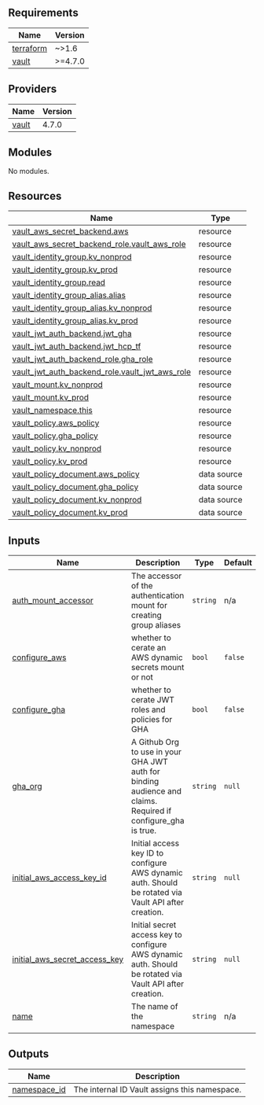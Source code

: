## Requirements

| Name | Version |
|------|---------|
| <a name="requirement_terraform"></a> [terraform](#requirement\_terraform) | ~>1.6 |
| <a name="requirement_vault"></a> [vault](#requirement\_vault) | >=4.7.0 |

## Providers

| Name | Version |
|------|---------|
| <a name="provider_vault"></a> [vault](#provider\_vault) | 4.7.0 |

## Modules

No modules.

## Resources

| Name | Type |
|------|------|
| [vault_aws_secret_backend.aws](https://registry.terraform.io/providers/hashicorp/vault/latest/docs/resources/aws_secret_backend) | resource |
| [vault_aws_secret_backend_role.vault_aws_role](https://registry.terraform.io/providers/hashicorp/vault/latest/docs/resources/aws_secret_backend_role) | resource |
| [vault_identity_group.kv_nonprod](https://registry.terraform.io/providers/hashicorp/vault/latest/docs/resources/identity_group) | resource |
| [vault_identity_group.kv_prod](https://registry.terraform.io/providers/hashicorp/vault/latest/docs/resources/identity_group) | resource |
| [vault_identity_group.read](https://registry.terraform.io/providers/hashicorp/vault/latest/docs/resources/identity_group) | resource |
| [vault_identity_group_alias.alias](https://registry.terraform.io/providers/hashicorp/vault/latest/docs/resources/identity_group_alias) | resource |
| [vault_identity_group_alias.kv_nonprod](https://registry.terraform.io/providers/hashicorp/vault/latest/docs/resources/identity_group_alias) | resource |
| [vault_identity_group_alias.kv_prod](https://registry.terraform.io/providers/hashicorp/vault/latest/docs/resources/identity_group_alias) | resource |
| [vault_jwt_auth_backend.jwt_gha](https://registry.terraform.io/providers/hashicorp/vault/latest/docs/resources/jwt_auth_backend) | resource |
| [vault_jwt_auth_backend.jwt_hcp_tf](https://registry.terraform.io/providers/hashicorp/vault/latest/docs/resources/jwt_auth_backend) | resource |
| [vault_jwt_auth_backend_role.gha_role](https://registry.terraform.io/providers/hashicorp/vault/latest/docs/resources/jwt_auth_backend_role) | resource |
| [vault_jwt_auth_backend_role.vault_jwt_aws_role](https://registry.terraform.io/providers/hashicorp/vault/latest/docs/resources/jwt_auth_backend_role) | resource |
| [vault_mount.kv_nonprod](https://registry.terraform.io/providers/hashicorp/vault/latest/docs/resources/mount) | resource |
| [vault_mount.kv_prod](https://registry.terraform.io/providers/hashicorp/vault/latest/docs/resources/mount) | resource |
| [vault_namespace.this](https://registry.terraform.io/providers/hashicorp/vault/latest/docs/resources/namespace) | resource |
| [vault_policy.aws_policy](https://registry.terraform.io/providers/hashicorp/vault/latest/docs/resources/policy) | resource |
| [vault_policy.gha_policy](https://registry.terraform.io/providers/hashicorp/vault/latest/docs/resources/policy) | resource |
| [vault_policy.kv_nonprod](https://registry.terraform.io/providers/hashicorp/vault/latest/docs/resources/policy) | resource |
| [vault_policy.kv_prod](https://registry.terraform.io/providers/hashicorp/vault/latest/docs/resources/policy) | resource |
| [vault_policy_document.aws_policy](https://registry.terraform.io/providers/hashicorp/vault/latest/docs/data-sources/policy_document) | data source |
| [vault_policy_document.gha_policy](https://registry.terraform.io/providers/hashicorp/vault/latest/docs/data-sources/policy_document) | data source |
| [vault_policy_document.kv_nonprod](https://registry.terraform.io/providers/hashicorp/vault/latest/docs/data-sources/policy_document) | data source |
| [vault_policy_document.kv_prod](https://registry.terraform.io/providers/hashicorp/vault/latest/docs/data-sources/policy_document) | data source |

## Inputs

| Name | Description | Type | Default | Required |
|------|-------------|------|---------|:--------:|
| <a name="input_auth_mount_accessor"></a> [auth\_mount\_accessor](#input\_auth\_mount\_accessor) | The accessor of the authentication mount for creating group aliases | `string` | n/a | yes |
| <a name="input_configure_aws"></a> [configure\_aws](#input\_configure\_aws) | whether to cerate an AWS dynamic secrets mount or not | `bool` | `false` | no |
| <a name="input_configure_gha"></a> [configure\_gha](#input\_configure\_gha) | whether to cerate JWT roles and policies for GHA | `bool` | `false` | no |
| <a name="input_gha_org"></a> [gha\_org](#input\_gha\_org) | A Github Org to use in your GHA JWT auth for binding audience and claims. Required if configure\_gha is true. | `string` | `null` | no |
| <a name="input_initial_aws_access_key_id"></a> [initial\_aws\_access\_key\_id](#input\_initial\_aws\_access\_key\_id) | Initial access key ID to configure AWS dynamic auth. Should be rotated via Vault API after creation. | `string` | `null` | no |
| <a name="input_initial_aws_secret_access_key"></a> [initial\_aws\_secret\_access\_key](#input\_initial\_aws\_secret\_access\_key) | Initial secret access key to configure AWS dynamic auth. Should be rotated via Vault API after creation. | `string` | `null` | no |
| <a name="input_name"></a> [name](#input\_name) | The name of the namespace | `string` | n/a | yes |

## Outputs

| Name | Description |
|------|-------------|
| <a name="output_namespace_id"></a> [namespace\_id](#output\_namespace\_id) | The internal ID Vault assigns this namespace. |
